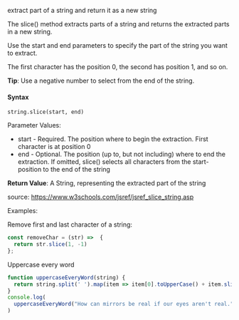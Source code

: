 extract part of a string and return it as a new string

The slice() method extracts parts of a string and returns the extracted parts in a new string.

Use the start and end parameters to specify the part of the string you want to extract.

The first character has the position 0, the second has position 1, and so on.

**Tip**: Use a negative number to select from the end of the string.

#### Syntax

`string.slice(start, end)`

Parameter Values: 
- start - Required. The position where to begin the extraction. First character is at position 0
- end - Optional. The position (up to, but not including) where to end the extraction. If omitted, slice() selects all characters from the start-position to the end of the string

**Return Value**:	A String, representing the extracted part of the string

source: https://www.w3schools.com/jsref/jsref_slice_string.asp

Examples:

Remove first and last character of a string:
```js
const removeChar = (str) =>  {
  return str.slice(1, -1)
};
```

Uppercase every word
```js
function uppercaseEveryWord(string) {
  return string.split(' ').map(item => item[0].toUpperCase() + item.slice(1)).join(' ')
}
console.log(
  uppercaseEveryWord("How can mirrors be real if our eyes aren't real.")
)
```